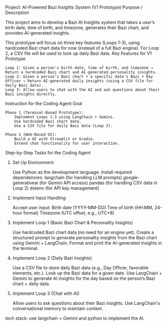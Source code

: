 Project: AI-Powered Bazi Insights System (V1 Prototype)
Purpose / Description

This project aims to develop a Bazi AI Insights system that takes a user’s birth date, time of birth, and timezone, generates their Bazi chart, and provides AI-generated insights.

This prototype will focus on three key features (Loops 1-3), using hardcoded Bazi chart data for now (instead of a full Bazi engine). For Loop 2, a CSV file will be used to look up daily Bazi data.
Key Features for V1 Prototype

    Loop 1: Given a person's birth date, time of birth, and timezone → Return a hardcoded Bazi chart and AI-generated personality insights.
    Loop 2: Given a person’s Bazi chart + a specific date's Bazi + Day Officer → Return AI-generated daily insights (using a CSV file for daily Bazi data).
    Loop 3: Allow users to chat with the AI and ask questions about their Bazi insights directly.

Instruction for the Coding Agent
Goal

    Phase 1 (Terminal-Based Prototype):
        Implement Loops 1-3 using LangChain + Gemini.
        Use hardcoded Bazi chart data.
        Use a CSV file for daily Bazi data (Loop 2).

    Phase 2 (Web-Based UI):
        Build a UI with Streamlit or Gradio.
        Extend chat functionality for user interaction.

Step-by-Step Tasks for the Coding Agent
1. Set Up Environment

    Use Python as the development language.
    Install required dependencies:
        langchain (for handling LLM prompts)
        google-generativeai (for Gemini API access)
        pandas (for handling CSV data in Loop 2)
        dotenv (for API key management)

2. Implement Input Handling

    Accept user input:
        Birth date (YYYY-MM-DD)
        Time of birth (HH:MM, 24-hour format)
        Timezone (UTC offset, e.g., UTC+8)

3. Implement Loop 1 (Basic Bazi Chart & Personality Insights)

    Use hardcoded Bazi chart data (no need for an engine yet).
    Create a structured prompt to generate personality insights from the Bazi chart using Gemini + LangChain.
    Format and print the AI-generated insights in the terminal.

4. Implement Loop 2 (Daily Bazi Insights)

    Use a CSV file to store daily Bazi data (e.g., Day Officer, favorable elements, etc.).
    Look up the Bazi data for a given date.
    Use LangChain + Gemini to generate AI insights for the day based on the person’s Bazi chart + daily data.

5. Implement Loop 3 (Chat with AI)

    Allow users to ask questions about their Bazi insights.
    Use LangChain's conversational memory to maintain context.

tech stack:
use langchain + Gemini and python to implement the AI.
